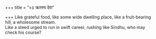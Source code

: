 +++
title = "०३ ऋतस्य देवा"

+++
Like grateful food, like some wide dwelling place, like a fruit-bearing hill, a wholesome stream.  
     Like a steed urged to run in swift career, rushing like Sindhu, who may check his course?